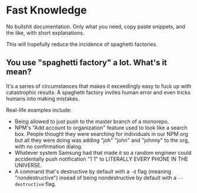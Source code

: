 # Fast Knowledge

No bullshit documentation. Only what you need, copy paste snippets, and the like, with short explanations.

This will hopefully reduce the incidence of spaghetti factories.

## You use "spaghetti factory" a lot. What's it mean?

It's a series of circumstances that makes it exceedingly easy to fuck up with catastrophic results. A spaghetti factory invites human error and even tricks humans into making mistakes.

Real-life examples include:
* Being allowed to just push to the master branch of a monorepo.
* NPM's "Add account to organization" feature used to look like a search box. People thought they were searching for individuals in our NPM org but all they were doing was adding "joh" "john" and "johnny" to the org, with no confirmation dialog.
* Whatever system Samsung had that made it so a random engineer could accidentally push notification "1 1" to LITERALLY EVERY PHONE IN THE UNIVERSE.
* A command that's destructive by default with a `-d` flag (meaning "nondestructive") insead of being nondestructive by default with a `--destructive` flag.
